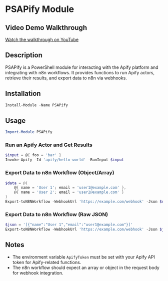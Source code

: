 # PSAPify Module

## Video Demo Walkthrough

[Watch the walkthrough on YouTube](https://youtu.be/AxpSLIlOLLE)

## Description

PSAPify is a PowerShell module for interacting with the Apify platform and integrating with n8n workflows. It provides functions to run Apify actors, retrieve their results, and export data to n8n via webhooks.

## Installation

```powershell
Install-Module -Name PSAPify
```

## Usage

```powershell
Import-Module PSAPify
```

### Run an Apify Actor and Get Results

```powershell
$input = @{ foo = 'bar' }
Invoke-Apify -Id 'apify/hello-world' -RunInput $input
```

### Export Data to n8n Workflow (Object/Array)

```powershell
$data = @(
    @{ name = 'User 1'; email = 'user1@example.com' },
    @{ name = 'User 2'; email = 'user2@example.com' }
)
Export-toN8NWorkflow -WebhookUrl 'https://example.com/webhook' -Json $data
```

### Export Data to n8n Workflow (Raw JSON)

```powershell
$json = '[{"name":"User 1","email":"user1@example.com"}]'
Export-toN8NWorkflow -WebhookUrl 'https://example.com/webhook' -Json $json -RawJson
```

## Notes

- The environment variable `ApifyToken` must be set with your Apify API token for Apify-related functions.
- The n8n workflow should expect an array or object in the request body for webhook integration.
